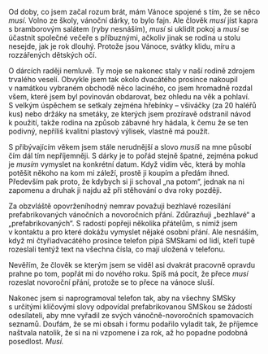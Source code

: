 <!-- dcterms:identifier = riderweblog#221 -->
<!-- dcterms:title = Uprostřed svátků musu -->
<!-- dcterms:abstract = Od doby, co jsem začal rozum brát, mám Vánoce spojené s tím, že se něco musí. -->
<!-- np9:categoryId = 2 -->
<!-- x4w:category = Lidé a jiná zvěř -->
<!-- np9:authorId = 1 -->
<!-- np9:authorEmail = michal.valasek@altairis.cz -->
<!-- dcterms:creator = Michal Altair Valášek -->
<!-- dcterms:created = 2005-12-29T03:23:34.23+01:00 -->
<!-- dcterms:dateAccepted = 2005-12-29T03:23:34.23+01:00 -->

Od doby, co jsem začal rozum brát, mám Vánoce spojené s tím, že se něco *musí*. Volno ze školy, vánoční dárky, to bylo fajn. Ale člověk *musí* jíst kapra s bramborovým salátem (ryby nesnáším), *musí* si uklidit pokoj a *musí* se účastnit společné večeře s příbuznými, ačkoliv jinak se rodina u stolu nesejde, jak je rok dlouhý. Protože jsou Vánoce, svátky klidu, míru a rozzářených dětských očí.

O dárcích raději nemluvě. Ty moje se nakonec staly v naší rodině zdrojem trvalého veselí. Obvykle jsem tak okolo dvacátého prosince nakoupil v namátkou vybraném obchodě něco laciného, co jsem hromadně rozdal všem, které jsem byl povinován obdarovat, bez ohledu na věk a pohlaví. S velkým úspěchem se setkaly zejména hřebínky – všiváčky (za 20 haléřů kus) nebo držáky na smetáky, ze kterých jsem prozíravě odstranil návod k použití, takže rodina na způsob zábavné hry hádala, k čemu že se ten podivný, nepříliš kvalitní plastový výlisek, vlastně má použít.

S přibývajícím věkem jsem stále nerudnější a slovo *musíš* na mne působí čím dál tím nepříjemněji. S dárky je to pořád stejně špatné, zejména pokud je *musím* vymyslet na konkrétní datum. Když vidím věc, která by mohla potěšit někoho na kom mi záleží, prostě ji koupím a předám ihned. Především pak proto, že kdybych si ji schoval „na potom“, jednak na ni zapomenu a druhak ji najdu až při stěhování o dva roky později.

Za obzvláště opovrženíhodný nemrav považuji bezhlavé rozesílání prefabrikovaných vánočních a novoročních přání. Zdůrazňuji „bezhlavé“ a „prefabrikovaných“. S radostí popřeji několika přátelům, s nimiž jsem v kontaktu a pro které dokážu vymyslet nějaké osobní přání. Ale nesnáším, když mi čtyřiadvacátého prosince telefon pípá SMSkami od lidí, kteří tupě rozeslali tentýž text na všechna čísla, co mají uložená v telefonu.

Nevěřím, že člověk se kterým jsem se viděl asi dvakrát pracovně opravdu prahne po tom, popřát mi do nového roku. Spíš má pocit, že přece *musí* rozeslat novoroční přání, protože se to přece na vánoce sluší.

Nakonec jsem si naprogramoval telefon tak, aby na všechny SMSky s určitými klíčovými slovy odpovídal prefabrikovanou SMSkou se žádostí odesílateli, aby mne vyřadil ze svých vánočně-novoročních spamovacích seznamů. Doufám, že se mi obsah i formu podařilo vyladit tak, že příjemce naštvala natolik, že si na ni vzpomene i za rok, až ho popadne podobná posedlost. *Musí.*